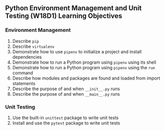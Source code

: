 ## Python Environment Management and Unit Testing (W18D1) Learning Objectives

### Environment Management
1. Describe `pip`
2. Describe `virtualenv`
3. Demonstrate how to use `pipenv` to initialize a project and install dependencies
4. Demonstrate how to run a Python program using `pipenv` using its shell
5. Demonstrate how to run a Python program using `pipenv` using the `run` command
6. Describe how modules and packages are found and loaded from import statements
7. Describe the purpose of and when `__init__.py` runs
8. Describe the purpose of and when `__main__.py` runs

### Unit Testing
1. Use the built-in `unittest` package to write unit tests
2. Install and use the `pytest` package to write unit tests
